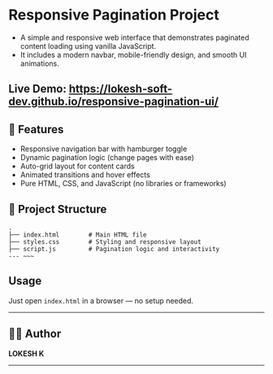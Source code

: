 # Responsive Pagination Project

  - A simple and responsive web interface that demonstrates paginated content loading using vanilla JavaScript. <br>
  - It includes a modern navbar, mobile-friendly design, and smooth UI animations.

## Live Demo: https://lokesh-soft-dev.github.io/responsive-pagination-ui/

## 🚀 Features

- Responsive navigation bar with hamburger toggle
- Dynamic pagination logic (change pages with ease)
- Auto-grid layout for content cards
- Animated transitions and hover effects
- Pure HTML, CSS, and JavaScript (no libraries or frameworks)

## 📂 Project Structure

```plaintext
.
├── index.html        # Main HTML file
├── styles.css        # Styling and responsive layout
├── script.js         # Pagination logic and interactivity
--- ~~~
```
## Usage
Just open `index.html` in a browser — no setup needed.

---
## 🧑‍💻 Author

**LOKESH K**

---
